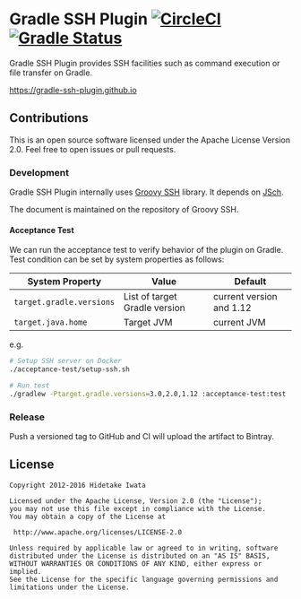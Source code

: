 Gradle SSH Plugin [![CircleCI](https://circleci.com/gh/int128/gradle-ssh-plugin.svg?style=shield)](https://circleci.com/gh/int128/gradle-ssh-plugin) [![Gradle Status](https://gradleupdate.appspot.com/int128/gradle-ssh-plugin/status.svg?branch=master)](https://gradleupdate.appspot.com/int128/gradle-ssh-plugin/status)
=================

Gradle SSH Plugin provides SSH facilities such as command execution or file transfer on Gradle.

https://gradle-ssh-plugin.github.io


Contributions
-------------

This is an open source software licensed under the Apache License Version 2.0.
Feel free to open issues or pull requests.

### Development

Gradle SSH Plugin internally uses [Groovy SSH](https://github.com/int128/groovy-ssh) library.
It depends on [JSch](http://www.jcraft.com/jsch/).

The document is maintained on the repository of Groovy SSH.

#### Acceptance Test

We can run the acceptance test to verify behavior of the plugin on Gradle.
Test condition can be set by system properties as follows:

System Property             | Value                         | Default
----------------------------|-------------------------------|--------
`target.gradle.versions`    | List of target Gradle version | current version and 1.12
`target.java.home`          | Target JVM                    | current JVM

e.g.

```sh
# Setup SSH server on Docker
./acceptance-test/setup-ssh.sh

# Run test
./gradlew -Ptarget.gradle.versions=3.0,2.0,1.12 :acceptance-test:test
```

### Release

Push a versioned tag to GitHub and CI will upload the artifact to Bintray.


License
-------

```
Copyright 2012-2016 Hidetake Iwata

Licensed under the Apache License, Version 2.0 (the "License");
you may not use this file except in compliance with the License.
You may obtain a copy of the License at

 http://www.apache.org/licenses/LICENSE-2.0

Unless required by applicable law or agreed to in writing, software
distributed under the License is distributed on an "AS IS" BASIS,
WITHOUT WARRANTIES OR CONDITIONS OF ANY KIND, either express or implied.
See the License for the specific language governing permissions and
limitations under the License.
```

